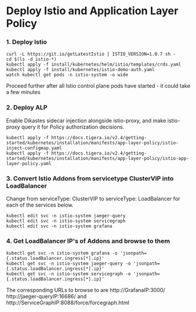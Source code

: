 # Deploy Istio and Application Layer Policy


### 1. Deploy Istio

```
curl -L https://git.io/getLatestIstio | ISTIO_VERSION=1.0.7 sh - 
cd $(ls -d istio-*)
kubectl apply -f install/kubernetes/helm/istio/templates/crds.yaml
kubectl apply -f install/kubernetes/istio-demo-auth.yaml
watch kubectl get pods -n istio-system -o wide
```

Proceed further after all Istio control plane pods have started - it could take a few minutes

### 2. Deploy ALP

Enable Dikastes sidecar injection alongside istio-proxy, and make istio-proxy query it for Policy authorization decisions.
```
kubectl apply -f https://docs.tigera.io/v2.4/getting-started/kubernetes/installation/manifests/app-layer-policy/istio-inject-configmap.yaml
kubectl apply -f https://docs.tigera.io/v2.4/getting-started/kubernetes/installation/manifests/app-layer-policy/istio-app-layer-policy.yaml
```

### 3. Convert Istio Addons from servicetype ClusterVIP into LoadBalancer

Change from serviceType: ClusterVIP to serviceType: LoadBalancer for each of the services below.

```
kubectl edit svc -n istio-system jaeger-query
kubectl edit svc -n istio-system servicegraph
kubectl edit svc -n istio-system grafana
```


### 4. Get LoadBalancer IP's of Addons and browse to them
```
kubectl get svc -n istio-system grafana -o 'jsonpath={.status.loadBalancer.ingress[*].ip}'
kubectl get svc -n istio-system jaeger-query -o 'jsonpath={.status.loadBalancer.ingress[*].ip}'
kubectl get svc -n istio-system servicegraph -o 'jsonpath={.status.loadBalancer.ingress[*].ip}'
```

The corresponding URLs to browse to are http://GrafanaIP:3000/ http://jaeger-queryIP:16686/ and http://ServiceGraphIP:8088/force/forcegraph.html


